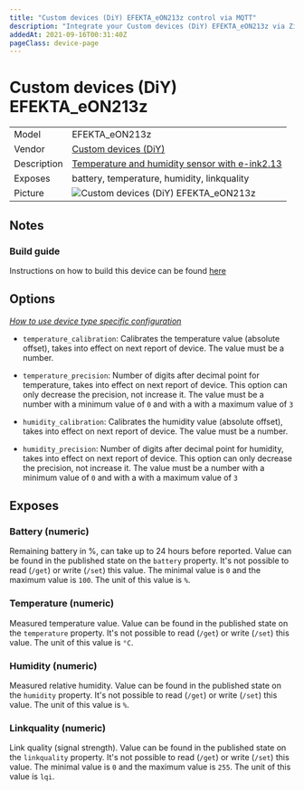 ```yaml
---
title: "Custom devices (DiY) EFEKTA_eON213z control via MQTT"
description: "Integrate your Custom devices (DiY) EFEKTA_eON213z via Zigbee2MQTT with whatever smart home infrastructure you are using without the vendor's bridge or gateway."
addedAt: 2021-09-16T00:31:40Z
pageClass: device-page
---
```


<!-- !!!! -->
<!-- ATTENTION: This file is auto-generated through docgen! -->
<!-- You can only edit the "Notes"-Section between the two comment lines "Notes BEGIN" and "Notes END". -->
<!-- Do not use h1 or h2 heading within "## Notes"-Section. -->
<!-- !!!! -->

# Custom devices (DiY) EFEKTA_eON213z

|     |     |
|-----|-----|
| Model | EFEKTA_eON213z  |
| Vendor  | [Custom devices (DiY)](/supported-devices/#v=Custom%20devices%20(DiY))  |
| Description | [Temperature and humidity sensor with e-ink2.13](http://efektalab.com/eON213z) |
| Exposes | battery, temperature, humidity, linkquality |
| Picture | ![Custom devices (DiY) EFEKTA_eON213z](https://www.zigbee2mqtt.io/images/devices/EFEKTA_eON213z.jpg) |


<!-- Notes BEGIN: You can edit here. Add "## Notes" headline if not already present. -->
## Notes


### Build guide
Instructions on how to build this device can be found [here](https://github.com/smartboxchannel/Outdoor-long-range-sensor-for-temperature-humidity-and-atmospheric-pressure-Zigbee)
<!-- Notes END: Do not edit below this line -->



## Options
*[How to use device type specific configuration](../guide/configuration/devices-groups.md#specific-device-options)*

* `temperature_calibration`: Calibrates the temperature value (absolute offset), takes into effect on next report of device. The value must be a number.

* `temperature_precision`: Number of digits after decimal point for temperature, takes into effect on next report of device. This option can only decrease the precision, not increase it. The value must be a number with a minimum value of `0` and with a with a maximum value of `3`

* `humidity_calibration`: Calibrates the humidity value (absolute offset), takes into effect on next report of device. The value must be a number.

* `humidity_precision`: Number of digits after decimal point for humidity, takes into effect on next report of device. This option can only decrease the precision, not increase it. The value must be a number with a minimum value of `0` and with a with a maximum value of `3`


## Exposes

### Battery (numeric)
Remaining battery in %, can take up to 24 hours before reported.
Value can be found in the published state on the `battery` property.
It's not possible to read (`/get`) or write (`/set`) this value.
The minimal value is `0` and the maximum value is `100`.
The unit of this value is `%`.

### Temperature (numeric)
Measured temperature value.
Value can be found in the published state on the `temperature` property.
It's not possible to read (`/get`) or write (`/set`) this value.
The unit of this value is `°C`.

### Humidity (numeric)
Measured relative humidity.
Value can be found in the published state on the `humidity` property.
It's not possible to read (`/get`) or write (`/set`) this value.
The unit of this value is `%`.

### Linkquality (numeric)
Link quality (signal strength).
Value can be found in the published state on the `linkquality` property.
It's not possible to read (`/get`) or write (`/set`) this value.
The minimal value is `0` and the maximum value is `255`.
The unit of this value is `lqi`.

